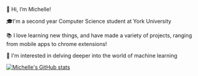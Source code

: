 👋 Hi, I’m Michelle!

🎓I'm a second year Computer Science student at York University

📚 I love learning new things, and have made a variety of projects, ranging from mobile apps to chrome extensions!

🌱 I'm interested in delving deeper into the world of machine learning
 <!---
- 👀 I’m interested in ...
- 🌱 I’m currently learning ...
- 💞️ I’m looking to collaborate on ...
- 📫 How to reach me ...
--->
<!---
michelle-salt/michelle-salt is a ✨ special ✨ repository because its `README.md` (this file) appears on your GitHub profile.
You can click the Preview link to take a look at your changes.
--->
[![Michelle's GitHub stats](https://github-readme-stats.vercel.app/api?username=michelle-salt&hide=stars&count_private=true&show_icons=true&theme=tokyonight)](https://github.com/anuraghazra/github-readme-stats)
